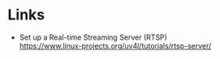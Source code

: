 # Links
- Set up a Real-time Streaming Server (RTSP)  
  https://www.linux-projects.org/uv4l/tutorials/rtsp-server/
